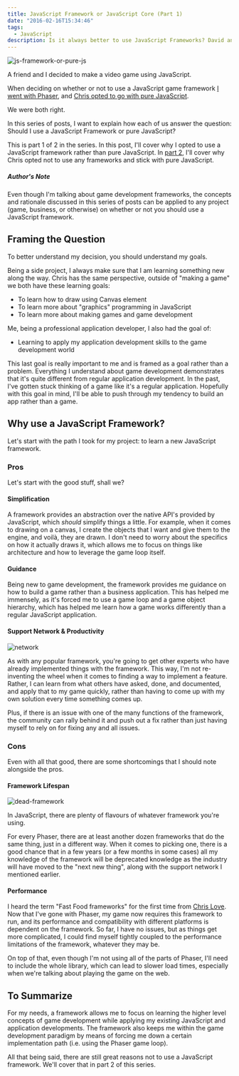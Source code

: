 ```yaml
---
title: JavaScript Framework or JavaScript Core (Part 1)
date: "2016-02-16T15:34:46"
tags:
  - JavaScript
description: Is it always better to use JavaScript Frameworks? David analyzes the pros and cons of using JavaScript frameworks versus only using core JavaScript.
---
```

![js-framework-or-pure-js][1]

A friend and I decided to make a video game using JavaScript.

When deciding on whether or not to use a JavaScript game framework [I went with Phaser][2], and [Chris opted to go with pure JavaScript][3].

We were both right.

In this series of posts, I want to explain how each of us answer the question: Should I use a JavaScript Framework or pure JavaScript?

This is part 1 of 2 in the series. In this post, I'll cover why I opted to use a JavaScript framework rather than pure JavaScript. In [part 2][7], I'll cover why Chris opted not to use any frameworks and stick with pure JavaScript.

##### Author's Note

Even though I'm talking about game development frameworks, the concepts and rationale discussed in this series of posts can be applied to any project (game, business, or otherwise) on whether or not you should use a JavaScript framework.

## Framing the Question

To better understand my decision, you should understand my goals.

Being a side project, I always make sure that I am learning something new along the way. Chris has the same perspective, outside of "making a game" we both have these learning goals:

* To learn how to draw using Canvas element
* To learn more about "graphics" programming in JavaScript
* To learn more about making games and game development

Me, being a professional application developer, I also had the goal of:

* Learning to apply my application development skills to the game development world

This last goal is really important to me and is framed as a goal rather than a problem. Everything I understand about game development demonstrates that it's quite different from regular application development. In the past, I've gotten stuck thinking of a game like it's a regular application. Hopefully with this goal in mind, I'll be able to push through my tendency to build an app rather than a game.

## Why use a JavaScript Framework?

Let's start with the path I took for my project: to learn a new JavaScript framework.

### Pros

Let's start with the good stuff, shall we?

#### Simplification

A framework provides an abstraction over the native API's provided by JavaScript, which _should_ simplify things a little. For example, when it comes to drawing on a canvas, I create the objects that I want and give them to the engine, and voilà, they are drawn. I don't need to worry about the specifics on how it actually draws it, which allows me to focus on things like architecture and how to leverage the game loop itself.

#### Guidance

Being new to game development, the framework provides me guidance on how to build a game rather than a business application. This has helped me immensely, as it's forced me to use a game loop and a game object hierarchy, which has helped me learn how a game works differently than a regular JavaScript application.

#### Support Network &amp; Productivity

![network][4]

As with any popular framework, you're going to get other experts who have already implemented things with the framework. This way, I'm not re-inventing the wheel when it comes to finding a way to implement a feature. Rather, I can learn from what others have asked, done, and documented, and apply that to my game quickly, rather than having to come up with my own solution every time something comes up.

Plus, if there is an issue with one of the many functions of the framework, the community can rally behind it and push out a fix rather than just having myself to rely on for fixing any and all issues.

### Cons

Even with all that good, there are some shortcomings that I should note alongside the pros.

#### Framework Lifespan

![dead-framework][5]

In JavaScript, there are plenty of flavours of whatever framework you're using.

For every Phaser, there are at least another dozen frameworks that do the same thing, just in a different way. When it comes to picking one, there is a good chance that in a few years (or a few months in some cases) all my knowledge of the framework will be deprecated knowledge as the industry will have moved to the "next new thing", along with the support network I mentioned earlier.

#### Performance

I heard the term "Fast Food frameworks" for the first time from [Chris Love][6]. Now that I've gone with Phaser, my game now requires this framework to run, and its performance and compatibility with different platforms is dependent on the framework. So far, I have no issues, but as things get more complicated, I could find myself tightly coupled to the performance limitations of the framework, whatever they may be.

On top of that, even though I'm not using all of the parts of Phaser, I'll need to include the whole library, which can lead to slower load times, especially when we're talking about playing the game on the web.

## To Summarize

For my needs, a framework allows me to focus on learning the higher level concepts of game development while applying my existing JavaScript and application developments. The framework also keeps me within the game development paradigm by means of forcing me down a certain implementation path (i.e. using the Phaser game loop).

All that being said, there are still great reasons not to use a JavaScript framework. We'll cover that in part 2 of this series.

[1]: https://blog.davidwesst.com/2016/02/JavaScript-Framework-or-Pure-JavaScript-P1/js-framework-or-pure-js.png
[2]: https://github.com/davidwesst/finder-game
[3]: https://github.com/chrinkus/walk
[4]: https://blog.davidwesst.com/2016/02/JavaScript-Framework-or-Pure-JavaScript-P1/network.png
[5]: https://blog.davidwesst.com/2016/02/JavaScript-Framework-or-Pure-JavaScript-P1/dead-framework.png
[6]: http://love2dev.com/#!article/Large-JavaScript-Frameworks-Are-Like-Fast-Food-Restaurants
[7]: https://blog.davidwesst.com/2016/02/JavaScript-Framework-or-Pure-JavaScript-P2
  
